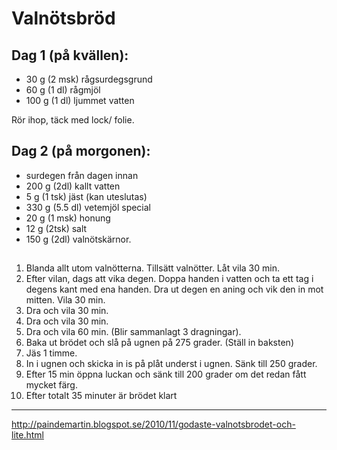 # Valnötsbröd


## Dag 1 (på kvällen):

* 30 g (2 msk) rågsurdegsgrund
* 60 g (1 dl) rågmjöl
* 100 g (1 dl) ljummet vatten


Rör ihop, täck med lock/ folie.

## Dag 2 (på morgonen):

* surdegen från dagen innan
* 200 g (2dl) kallt vatten
* 5 g (1 tsk) jäst (kan uteslutas)
* 330 g (5.5 dl) vetemjöl special
* 20 g (1 msk) honung
* 12 g (2tsk) salt
* 150 g (2dl) valnötskärnor.

## 
1. Blanda allt utom valnötterna. Tillsätt valnötter. Låt vila 30 min.
1. Efter vilan, dags att vika degen. Doppa handen i vatten och ta ett tag i degens kant med ena handen. Dra ut degen en aning och vik den in mot mitten. Vila 30 min.
1. Dra och vila 30 min.
1. Dra och vila 30 min.
1. Dra och vila 60 min. (Blir sammanlagt 3 dragningar).
1. Baka ut brödet och slå på ugnen på 275 grader. (Ställ in baksten)
1. Jäs 1 timme.
1. In i ugnen och skicka in is på plåt underst i ugnen. Sänk till 250 grader.
1. Efter 15 min öppna luckan och sänk till 200 grader om det redan fått mycket
   färg.
1. Efter totalt 35 minuter är brödet klart

______________________________
http://paindemartin.blogspot.se/2010/11/godaste-valnotsbrodet-och-lite.html
